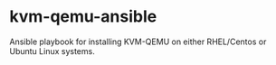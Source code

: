kvm-qemu-ansible
=================

 Ansible playbook for installing KVM-QEMU on either RHEL/Centos or Ubuntu Linux systems.



